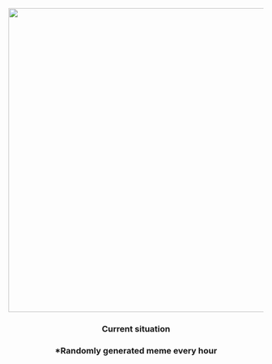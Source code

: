 <p align="center">
        <img src="https://i.redd.it/grfbba7j4bx81.jpg" width="600" height="600">
        </p>
        <h3 align="center">Current situation</h3>
        <h3 align="center">*Randomly generated meme every hour</h3>
    